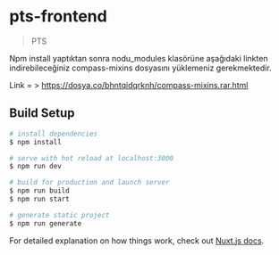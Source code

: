 # pts-frontend

> PTS

Npm install yaptıktan sonra nodu_modules klasörüne aşağıdaki linkten indirebileceğiniz compass-mixins dosyasını yüklemeniz gerekmektedir.

Link = > https://dosya.co/bhntqidqrknh/compass-mixins.rar.html

## Build Setup

```bash
# install dependencies
$ npm install

# serve with hot reload at localhost:3000
$ npm run dev

# build for production and launch server
$ npm run build
$ npm run start

# generate static project
$ npm run generate
```

For detailed explanation on how things work, check out [Nuxt.js docs](https://nuxtjs.org).
